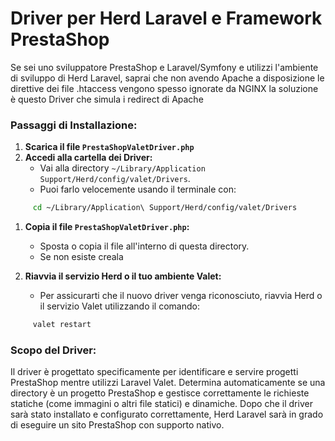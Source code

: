# Driver per Herd Laravel e Framework PrestaShop

Se sei uno sviluppatore PrestaShop e Laravel/Symfony e utilizzi l'ambiente di sviluppo di Herd Laravel, saprai che non avendo Apache a disposizione le direttive dei file .htaccess vengono spesso ignorate da NGINX la soluzione è questo Driver che simula i redirect di Apache

### Passaggi di Installazione:

1. **Scarica il file `PrestaShopValetDriver.php`**
2. **Accedi alla cartella dei Driver:**
    - Vai alla directory `~/Library/Application Support/Herd/config/valet/Drivers`.
    - Puoi farlo velocemente usando il terminale con:
``` bash
     cd ~/Library/Application\ Support/Herd/config/valet/Drivers
```
1. **Copia il file `PrestaShopValetDriver.php`:**
    - Sposta o copia il file all'interno di questa directory.
    - Se non esiste creala

2. **Riavvia il servizio Herd o il tuo ambiente Valet:**
    - Per assicurarti che il nuovo driver venga riconosciuto, riavvia Herd o il servizio Valet utilizzando il comando:
``` bash
     valet restart
```
### Scopo del Driver:
Il driver è progettato specificamente per identificare e servire progetti PrestaShop mentre utilizzi Laravel Valet. Determina automaticamente se una directory è un progetto PrestaShop e gestisce correttamente le richieste statiche (come immagini o altri file statici) e dinamiche.
Dopo che il driver sarà stato installato e configurato correttamente, Herd Laravel sarà in grado di eseguire un sito PrestaShop con supporto nativo.
